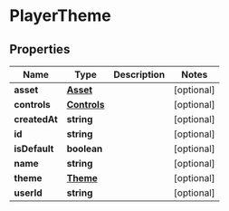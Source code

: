 
# PlayerTheme

## Properties

Name | Type | Description | Notes
------------ | ------------- | ------------- | -------------
**asset** | [**Asset**](Asset.md) |  |  [optional]
**controls** | [**Controls**](Controls.md) |  |  [optional]
**createdAt** | **string** |  |  [optional]
**id** | **string** |  |  [optional]
**isDefault** | **boolean** |  |  [optional]
**name** | **string** |  |  [optional]
**theme** | [**Theme**](Theme.md) |  |  [optional]
**userId** | **string** |  |  [optional]



